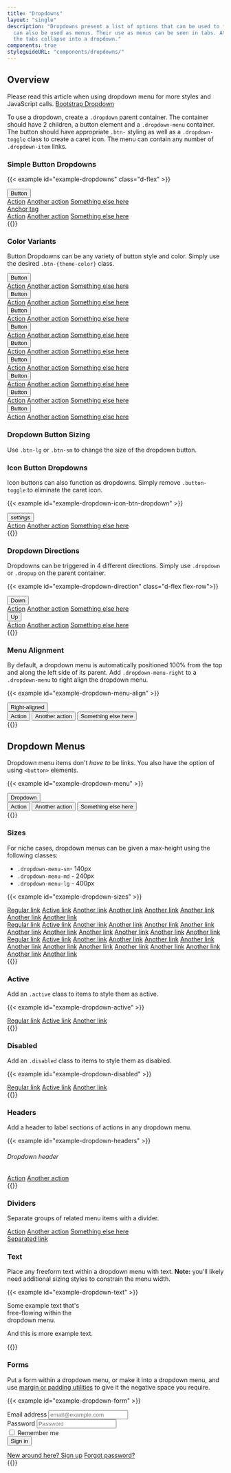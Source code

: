```yaml
---
title: "Dropdowns"
layout: "single"
description: "Dropdowns present a list of options that can be used to filter or sort existing content. They
  can also be used as menus. Their use as menus can be seen in tabs. At a smaller screen size,
  the tabs collapse into a dropdown."
components: true
styleguideURL: "components/dropdowns/"
---
```


## Overview

Please read this article when using dropdown menu for more styles and JavaScript calls.
<a href="https://getbootstrap.com/docs/4.6/components/dropdowns/#overview">Bootstrap Dropdown</a>

To use a dropdown, create a `.dropdown` parent container. The container should have 2
children, a button element and a `.dropdown-menu` container. The button should have
appropriate `.btn-` styling as well as a `.dropdown-toggle` class to create
a caret icon. The menu can contain any number of `.dropdown-item` links.

### Simple Button Dropdowns

{{< example id="example-dropdowns" class="d-flex" >}}
<div class="dropdown">
  <button class="btn btn-primary dropdown-toggle" type="button" data-toggle="dropdown" aria-haspopup="true" aria-expanded="false">
    Button
  </button>
  <div class="dropdown-menu">
    <a class="dropdown-item" href="#">Action</a>
    <a class="dropdown-item" href="#">Another action</a>
    <a class="dropdown-item" href="#">Something else here</a>
  </div>
</div>
<div class="dropdown ml-3">
  <a class="btn btn-primary dropdown-toggle" href="#" role="button" data-toggle="dropdown" aria-haspopup="true" aria-expanded="false">
    Anchor tag
  </a>
  <div class="dropdown-menu">
    <a class="dropdown-item" href="#">Action</a>
    <a class="dropdown-item" href="#">Another action</a>
    <a class="dropdown-item" href="#">Something else here</a>
  </div>
</div>
{{</ example >}}

### Color Variants

Button Dropdowns can be any variety of button style and color. Simply use the desired
`.btn-{theme-color}` class.

<div class="guide-example-block">
  <div class="guide-sample bg-transparent">
    <div class="d-flex">
      <div class="dropdown">
        <button class="btn btn-primary dropdown-toggle" type="button" data-toggle="dropdown" aria-haspopup="true"
          aria-expanded="false">
          Button
        </button>
        <div class="dropdown-menu">
          <a class="dropdown-item" href="#">Action</a>
          <a class="dropdown-item" href="#">Another action</a>
          <a class="dropdown-item" href="#">Something else here</a>
        </div>
      </div>
      <div class="dropdown ml-3">
        <button class="btn btn-secondary dropdown-toggle" href="#" role="button" data-toggle="dropdown"
          aria-haspopup="true" aria-expanded="false">
          Button
        </button>
        <div class="dropdown-menu">
          <a class="dropdown-item" href="#">Action</a>
          <a class="dropdown-item" href="#">Another action</a>
          <a class="dropdown-item" href="#">Something else here</a>
        </div>
      </div>
      <div class="dropdown ml-3">
        <button class="btn btn-dark dropdown-toggle" href="#" role="button" data-toggle="dropdown" aria-haspopup="true"
          aria-expanded="false">
          Button
        </button>
        <div class="dropdown-menu">
          <a class="dropdown-item" href="#">Action</a>
          <a class="dropdown-item" href="#">Another action</a>
          <a class="dropdown-item" href="#">Something else here</a>
        </div>
      </div>
    </div>
    <div class="d-flex mt-3">
      <div class="dropdown">
        <button class="btn btn-outline-primary dropdown-toggle" type="button" data-toggle="dropdown"
          aria-haspopup="true" aria-expanded="false">
          Button
        </button>
        <div class="dropdown-menu">
          <a class="dropdown-item" href="#">Action</a>
          <a class="dropdown-item" href="#">Another action</a>
          <a class="dropdown-item" href="#">Something else here</a>
        </div>
      </div>
      <div class="dropdown ml-3">
        <button class="btn btn-outline-secondary dropdown-toggle" href="#" role="button" data-toggle="dropdown"
          aria-haspopup="true" aria-expanded="false">
          Button
        </button>
        <div class="dropdown-menu">
          <a class="dropdown-item" href="#">Action</a>
          <a class="dropdown-item" href="#">Another action</a>
          <a class="dropdown-item" href="#">Something else here</a>
        </div>
      </div>
      <div class="dropdown ml-3">
        <button class="btn btn-outline-dark dropdown-toggle" href="#" role="button" data-toggle="dropdown"
          aria-haspopup="true" aria-expanded="false">
          Button
        </button>
        <div class="dropdown-menu">
          <a class="dropdown-item" href="#">Action</a>
          <a class="dropdown-item" href="#">Another action</a>
          <a class="dropdown-item" href="#">Something else here</a>
        </div>
      </div>
    </div>
    <div class="d-flex mt-3">
      <div class="dropdown">
        <button class="btn btn-text-primary dropdown-toggle" type="button" data-toggle="dropdown" aria-haspopup="true"
          aria-expanded="false">
          Button
        </button>
        <div class="dropdown-menu">
          <a class="dropdown-item" href="#">Action</a>
          <a class="dropdown-item" href="#">Another action</a>
          <a class="dropdown-item" href="#">Something else here</a>
        </div>
      </div>
      <div class="dropdown ml-3">
        <button class="btn btn-text-secondary dropdown-toggle" type="button" data-toggle="dropdown"
          aria-haspopup="true" aria-expanded="false">
          Button
        </button>
        <div class="dropdown-menu">
          <a class="dropdown-item" href="#">Action</a>
          <a class="dropdown-item" href="#">Another action</a>
          <a class="dropdown-item" href="#">Something else here</a>
        </div>
      </div>
      <div class="dropdown ml-3">
        <button class="btn btn-text-dark dropdown-toggle" type="button" data-toggle="dropdown"
          aria-haspopup="true" aria-expanded="false">
          Button
        </button>
        <div class="dropdown-menu">
          <a class="dropdown-item" href="#">Action</a>
          <a class="dropdown-item" href="#">Another action</a>
          <a class="dropdown-item" href="#">Something else here</a>
        </div>
      </div>
    </div>
  </div>
</div>

### Dropdown Button Sizing

Use `.btn-lg` or `.btn-sm` to change the size of the dropdown button.

### Icon Button Dropdowns

Icon buttons can also function as dropdowns. Simply remove `.button-toggle` to
eliminate the caret icon.

{{< example id="example-dropdown-icon-btn-dropdown" >}}
<div class="dropdown">
  <button class="btn btn-lg btn-icon-only btn-text-dark" type="button" data-toggle="dropdown" aria-haspopup="true" aria-expanded="false">
    <i class="modus-icon material-icons">settings</i>
  </button>
  <div class="dropdown-menu">
    <a class="dropdown-item" href="#">Action</a>
    <a class="dropdown-item" href="#">Another action</a>
    <a class="dropdown-item" href="#">Something else here</a>
  </div>
</div>
{{</ example >}}

### Dropdown Directions

Dropdowns can be triggered in 4 different directions. Simply use `.dropdown` or
`.dropup` on the parent container.

{{< example id="example-dropdown-direction" class="d-flex flex-row">}}

<div class="dropdown">
  <button class="btn btn-primary dropdown-toggle" type="button" data-toggle="dropdown" aria-haspopup="true" aria-expanded="false">
    Down
  </button>
  <div class="dropdown-menu">
    <a class="dropdown-item" href="#">Action</a>
    <a class="dropdown-item" href="#">Another action</a>
    <a class="dropdown-item" href="#">Something else here</a>
  </div>
</div>
<div class="dropup ml-3">
  <button class="btn btn-primary dropdown-toggle" type="button" data-toggle="dropdown" aria-haspopup="true" aria-expanded="false">
    Up
  </button>
  <div class="dropdown-menu">
    <a class="dropdown-item" href="#">Action</a>
    <a class="dropdown-item" href="#">Another action</a>
    <a class="dropdown-item" href="#">Something else here</a>
  </div>
</div>
{{</ example >}}

### Menu Alignment

By default, a dropdown menu is automatically positioned 100% from the top and along the left side
of its parent. Add `.dropdown-menu-right` to a `.dropdown-menu` to right
align the dropdown menu.

{{< example id="example-dropdown-menu-align" >}}
<div class="btn-group">
  <button type="button" class="btn btn-primary dropdown-toggle" data-toggle="dropdown" aria-haspopup="true" aria-expanded="false">
    Right-aligned
  </button>
  <div class="dropdown-menu dropdown-menu-right">
    <button class="dropdown-item" type="button">Action</button>
    <button class="dropdown-item" type="button">Another action</button>
    <button class="dropdown-item" type="button">Something else here</button>
  </div>
</div>
{{</ example >}}

## Dropdown Menus

Dropdown menu items don't <em>have to</em> be links. You also have the option of using
`<button>` elements.

{{< example id="example-dropdown-menu" >}}
<div class="dropdown">
  <button class="btn btn-primary dropdown-toggle" type="button" data-toggle="dropdown" aria-haspopup="true" aria-expanded="false">
    Dropdown
  </button>
  <div class="dropdown-menu">
    <button class="dropdown-item" type="button">Action</button>
    <button class="dropdown-item" type="button">Another action</button>
    <button class="dropdown-item" type="button">Something else here</button>
  </div>
</div>
{{</ example >}}

### Sizes

For niche cases, dropdown menus can be given a max-height using the following classes:

- `.dropdown-menu-sm`- 140px
- `.dropdown-menu-md` - 240px
- `.dropdown-menu-lg` - 400px

{{< example id="example-dropdown-sizes" >}}

<div class="dropdown-menu dropdown-menu-sm">
  <a class="dropdown-item" href="#">Regular link</a>
  <a class="dropdown-item active" href="#">Active link</a>
  <a class="dropdown-item" href="#">Another link</a>
  <a class="dropdown-item" href="#">Another link</a>
  <a class="dropdown-item" href="#">Another link</a>
  <a class="dropdown-item" href="#">Another link</a>
  <a class="dropdown-item" href="#">Another link</a>
  <a class="dropdown-item" href="#">Another link</a>
</div>
<div class="dropdown-menu dropdown-menu-md">
  <a class="dropdown-item" href="#">Regular link</a>
  <a class="dropdown-item active" href="#">Active link</a>
  <a class="dropdown-item" href="#">Another link</a>
  <a class="dropdown-item" href="#">Another link</a>
  <a class="dropdown-item" href="#">Another link</a>
  <a class="dropdown-item" href="#">Another link</a>
  <a class="dropdown-item" href="#">Another link</a>
  <a class="dropdown-item" href="#">Another link</a>
  <a class="dropdown-item" href="#">Another link</a>
  <a class="dropdown-item" href="#">Another link</a>
  <a class="dropdown-item" href="#">Another link</a>
  <a class="dropdown-item" href="#">Another link</a>
</div>
<div class="dropdown-menu dropdown-menu-lg">
  <a class="dropdown-item" href="#">Regular link</a>
  <a class="dropdown-item active" href="#">Active link</a>
  <a class="dropdown-item" href="#">Another link</a>
  <a class="dropdown-item" href="#">Another link</a>
  <a class="dropdown-item" href="#">Another link</a>
  <a class="dropdown-item" href="#">Another link</a>
  <a class="dropdown-item" href="#">Another link</a>
  <a class="dropdown-item" href="#">Another link</a>
  <a class="dropdown-item" href="#">Another link</a>
  <a class="dropdown-item" href="#">Another link</a>
  <a class="dropdown-item" href="#">Another link</a>
  <a class="dropdown-item" href="#">Another link</a>
  <a class="dropdown-item" href="#">Another link</a>
  <a class="dropdown-item" href="#">Another link</a>
</div>
{{</ example >}}

### Active

Add an `.active` class to items to style them as active.

{{< example id="example-dropdown-active" >}}

<div class="dropdown-menu">
  <a class="dropdown-item" href="#">Regular link</a>
  <a class="dropdown-item active" href="#">Active link</a>
  <a class="dropdown-item" href="#">Another link</a>
</div>
{{</ example >}}

### Disabled

Add an `.disabled` class to items to style them as disabled.

{{< example id="example-dropdown-disabled" >}}

<div class="dropdown-menu">
  <a class="dropdown-item" href="#">Regular link</a>
  <a class="dropdown-item disabled" href="#">Active link</a>
  <a class="dropdown-item" href="#">Another link</a>
</div>
{{</ example >}}

### Headers

Add a header to label sections of actions in any dropdown menu.

{{< example id="example-dropdown-headers" >}}

<div class="dropdown-menu">
  <h6 class="dropdown-header" id="dropdown-header">Dropdown header</h6>
  <a class="dropdown-item" href="#">Action</a>
  <a class="dropdown-item" href="#">Another action</a>
</div>
{{</ example >}}

### Dividers

Separate groups of related menu items with a divider.

<div class="guide-example-block">
  <div class="guide-sample menu-example">
    <div class="dropdown-menu">
      <a class="dropdown-item" href="#">Action</a>
      <a class="dropdown-item" href="#">Another action</a>
      <a class="dropdown-item" href="#">Something else here</a>
      <div class="dropdown-divider"></div>
      <a class="dropdown-item" href="#">Separated link</a>
    </div>
  </div>
</div>

### Text

Place any freeform text within a dropdown menu with text. **Note:** you'll likely
need additional sizing styles to constrain the menu width.

{{< example id="example-dropdown-text" >}}

<div class="dropdown-menu p-4 text-muted" style="max-width: 200px;">
  <p>
    Some example text that's free-flowing within the dropdown menu.
  </p>
  <p class="mb-0">
    And this is more example text.
  </p>
</div>
{{</ example >}}

### Forms

Put a form within a dropdown menu, or make it into a dropdown menu, and use
<a href="/utilities/padding-and-margin/">margin or padding utilities</a> to give it the negative space you require.

{{< example id="example-dropdown-form" >}}

<div class="dropdown-menu">
  <form class="px-4 py-3">
    <div class="form-group">
      <label for="exampleDropdownFormEmail1">Email address</label>
      <input type="email" class="form-control" id="exampleDropdownFormEmail1" placeholder="email@example.com">
    </div>
    <div class="form-group">
      <label for="exampleDropdownFormPassword1">Password</label>
      <input type="password" class="form-control" id="exampleDropdownFormPassword1" placeholder="Password">
    </div>
    <div class="form-group">
      <div class="form-check">
        <input type="checkbox" class="form-check-input" id="dropdownCheck">
        <label class="form-check-label" for="dropdownCheck">
          Remember me
        </label>
      </div>
    </div>
    <button type="submit" class="btn btn-primary">Sign in</button>
  </form>
  <div class="dropdown-divider"></div>
  <a class="dropdown-item" href="#">New around here? Sign up</a>
  <a class="dropdown-item" href="#">Forgot password?</a>
</div>
{{</ example >}}

<script>
  $(".dropdown-toggle").dropdown({
    display: "static"
  });
</script>

